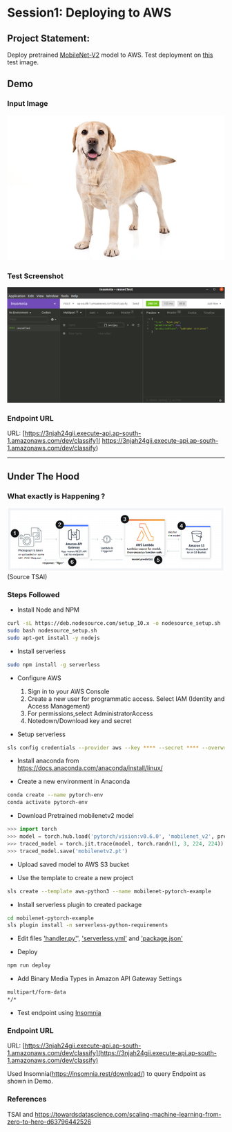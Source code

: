 # Session1: Deploying to AWS

## Project Statement:  
Deploy pretrained [MobileNet-V2](https://pytorch.org/hub/pytorch_vision_mobilenet_v2/) model to AWS. Test deployment on [this](https://s3.amazonaws.com/cdn-origin-etr.akc.org/wp-content/uploads/2019/12/03202400/Yellow-Labrador-Retriever.jpg) test image.


## Demo
### Input Image
![Input](assets/input.jpg)

### Test Screenshot
![demo](assets/demo.png)

### Endpoint URL
URL: [https://3njah24gii.execute-api.ap-south-1.amazonaws.com/dev/classify]( https://3njah24gii.execute-api.ap-south-1.amazonaws.com/dev/classify)


----------
## Under The Hood

### What exactly is Happening ?
![AWS](assets/aws.jpg)
(Source TSAI)

### Steps Followed

- Install Node and NPM

```bash
curl -sL https://deb.nodesource.com/setup_10.x -o nodesource_setup.sh
sudo bash nodesource_setup.sh
sudo apt-get install -y nodejs
```

- Install serverless

```bash
sudo npm install -g serverless
```

- Configure AWS  
  1. Sign in to your AWS Console
  2. Create a new user for programmatic access. Select IAM (Identity and Access Management)
  3. For permissions,select AdministratorAccess 
  4. Notedown/Download key and secret 


- Setup serverless

```bash
sls config credentials --provider aws --key **** --secret **** --overwrite
```

- Install anaconda from https://docs.anaconda.com/anaconda/install/linux/

- Create a new environment in Anaconda

```bash
conda create --name pytorch-env
conda activate pytorch-env
```

- Download Pretrained mobilenetv2 model

```python
>>> import torch
>>> model = torch.hub.load('pytorch/vision:v0.6.0', 'mobilenet_v2', pretrained=True)
>>> traced_model = torch.jit.trace(model, torch.randn(1, 3, 224, 224))
>>> traced_model.save('mobilenetv2.pt')
```

- Upload saved model to AWS S3 bucket

- Use the template to create a new project

```bash
sls create --template aws-python3 --name mobilenet-pytorch-example
```

- Install serverless plugin to created package

```bash
cd mobilenet-pytorch-example
sls plugin install -n serverless-python-requirements
```

- Edit files ['handler.py'](https://github.com/chirag2saraiya/TSAI-DeepVision-EVA4/blob/master/mobilenet-pytorch-example/handler.py)',
['serverless.yml'](https://github.com/chirag2saraiya/TSAI-DeepVision-EVA4/blob/master/mobilenet-pytorch-example/serverless.yml) and ['package.json'](https://github.com/chirag2saraiya/TSAI-DeepVision-EVA4/blob/master/mobilenet-pytorch-example/package.json)

- Deploy 

```bash
npm run deploy
```


- Add Binary Media Types in Amazon API Gateway Settings

```txt
multipart/form-data
*/*
```
- Test endpoint using [Insomnia](https://insomnia.rest/download/)

### Endpoint URL
URL: [https://3njah24gii.execute-api.ap-south-1.amazonaws.com/dev/classify](https://3njah24gii.execute-api.ap-south-1.amazonaws.com/dev/classify)

Used Insomnia(https://insomnia.rest/download/) to query Endpoint as shown in Demo.

### References 
TSAI and https://towardsdatascience.com/scaling-machine-learning-from-zero-to-hero-d63796442526

